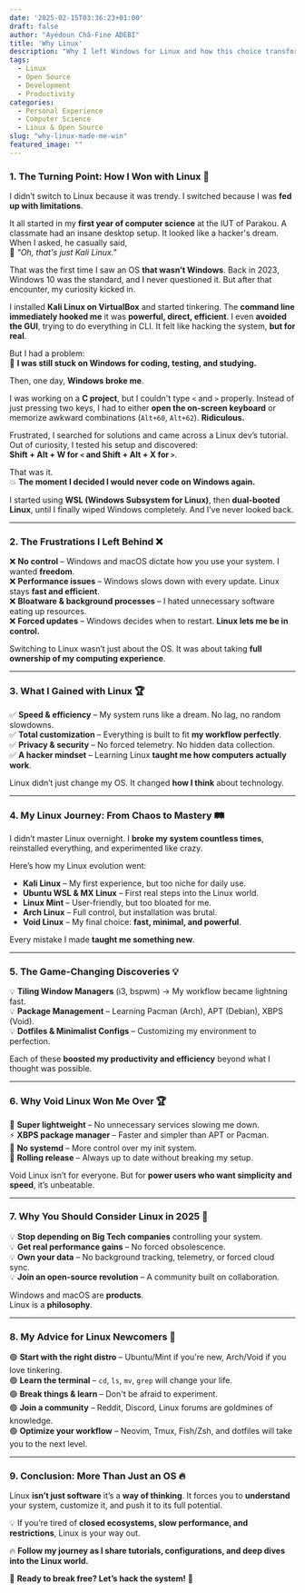 ```yaml
---
date: '2025-02-15T03:36:23+01:00'
draft: false
author: "Ayédoun Châ-Fine ADEBI"
title: 'Why Linux'
description: "Why I left Windows for Linux and how this choice transformed my way of coding, working, and understanding computer science."
tags:
  - Linux
  - Open Source
  - Development
  - Productivity
categories:
  - Personal Experience
  - Computer Science
  - Linux & Open Source
slug: "why-linux-made-me-win"
featured_image: ""
---
```


### **1. The Turning Point: How I Won with Linux** 🚀  

I didn’t switch to Linux because it was trendy. I switched because I was **fed up with limitations**.  

It all started in my **first year of computer science** at the IUT of Parakou. A classmate had an insane desktop setup. It looked like a hacker's dream. When I asked, he casually said,  
💬 _"Oh, that's just Kali Linux."_  

That was the first time I saw an OS **that wasn’t Windows**. Back in 2023, Windows 10 was the standard, and I never questioned it. But after that encounter, my curiosity kicked in.  

I installed **Kali Linux on VirtualBox** and started tinkering. The **command line immediately hooked me** it was **powerful, direct, efficient**. I even **avoided the GUI**, trying to do everything in CLI. It felt like hacking the system, **but for real**.  

But I had a problem:  
🛑 **I was still stuck on Windows for coding, testing, and studying.**  

Then, one day, **Windows broke me**.  

I was working on a **C project**, but I couldn't type `<` and `>` properly. Instead of just pressing two keys, I had to either **open the on-screen keyboard** or memorize awkward combinations (`Alt+60`, `Alt+62`). **Ridiculous.**  

Frustrated, I searched for solutions and came across a Linux dev’s tutorial. Out of curiosity, I tested his setup and discovered:  
**Shift + Alt + W for `<` and Shift + Alt + X for `>`**.  

That was it.  
💥 **The moment I decided I would never code on Windows again.**  

I started using **WSL (Windows Subsystem for Linux)**, then **dual-booted Linux**, until I finally wiped Windows completely. And I’ve never looked back.  

---

### **2. The Frustrations I Left Behind** ❌  

❌ **No control** – Windows and macOS dictate how you use your system. I wanted **freedom**.  
❌ **Performance issues** – Windows slows down with every update. Linux stays **fast and efficient**.  
❌ **Bloatware & background processes** – I hated unnecessary software eating up resources.  
❌ **Forced updates** – Windows decides when to restart. **Linux lets me be in control.**  

Switching to Linux wasn’t just about the OS. It was about taking **full ownership of my computing experience**.  

---

### **3. What I Gained with Linux** 🏆  

✅ **Speed & efficiency** – My system runs like a dream. No lag, no random slowdowns.  
✅ **Total customization** – Everything is built to fit **my workflow perfectly**.  
✅ **Privacy & security** – No forced telemetry. No hidden data collection.  
✅ **A hacker mindset** – Learning Linux **taught me how computers actually work**.  

Linux didn’t just change my OS. It changed **how I think** about technology.  

---

### **4. My Linux Journey: From Chaos to Mastery** 🛤️  

I didn’t master Linux overnight. I **broke my system countless times**, reinstalled everything, and experimented like crazy.  

Here’s how my Linux evolution went:  

- **Kali Linux** – My first experience, but too niche for daily use.  
- **Ubuntu WSL & MX Linux** – First real steps into the Linux world.  
- **Linux Mint** – User-friendly, but too bloated for me.  
- **Arch Linux** – Full control, but installation was brutal.  
- **Void Linux** – My final choice: **fast, minimal, and powerful**.  

Every mistake I made **taught me something new**.  

---

### **5. The Game-Changing Discoveries** 💡  

💡 **Tiling Window Managers** (i3, bspwm) → My workflow became lightning fast.  
💡 **Package Management** – Learning Pacman (Arch), APT (Debian), XBPS (Void).  
💡 **Dotfiles & Minimalist Configs** – Customizing my environment to perfection.  

Each of these **boosted my productivity and efficiency** beyond what I thought was possible.  

---

### **6. Why Void Linux Won Me Over** 🏆  

💨 **Super lightweight** – No unnecessary services slowing me down.  
⚡ **XBPS package manager** – Faster and simpler than APT or Pacman.  
🚀 **No systemd** – More control over my init system.  
🔄 **Rolling release** – Always up to date without breaking my setup.  

Void Linux isn’t for everyone. But for **power users who want simplicity and speed**, it’s unbeatable.  

---

### **7. Why You Should Consider Linux in 2025** 📅  

💡 **Stop depending on Big Tech companies** controlling your system.  
💡 **Get real performance gains** – No forced obsolescence.  
💡 **Own your data** – No background tracking, telemetry, or forced cloud sync.  
💡 **Join an open-source revolution** – A community built on collaboration.  

Windows and macOS are **products**.  
Linux is a **philosophy**.  

---

### **8. My Advice for Linux Newcomers** 🎯  

🟢 **Start with the right distro** – Ubuntu/Mint if you're new, Arch/Void if you love tinkering.  
🟢 **Learn the terminal** – `cd`, `ls`, `mv`, `grep` will change your life.  
🟢 **Break things & learn** – Don't be afraid to experiment.  
🟢 **Join a community** – Reddit, Discord, Linux forums are goldmines of knowledge.  
🟢 **Optimize your workflow** – Neovim, Tmux, Fish/Zsh, and dotfiles will take you to the next level.  

---

### **9. Conclusion: More Than Just an OS** 🔥  

Linux **isn’t just software** it’s a **way of thinking**. It forces you to **understand** your system, customize it, and push it to its full potential.  

💡 If you’re tired of **closed ecosystems, slow performance, and restrictions**, Linux is your way out.  

🔥 **Follow my journey as I share tutorials, configurations, and deep dives into the Linux world.**  

🚀 **Ready to break free? Let’s hack the system!** 🚀